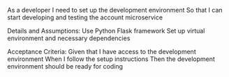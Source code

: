 As a developer
I need to set up the development environment
So that I can start developing and testing the account microservice

Details and Assumptions:
Use Python Flask framework
Set up virtual environment and necessary dependencies

Acceptance Criteria:
Given that I have access to the development environment
When I follow the setup instructions
Then the development environment should be ready for coding

